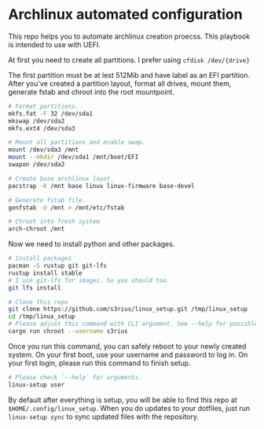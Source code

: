 # Archlinux automated configuration

This repo helps you to automate archlinux creation proecss.
This playbook is intended to use with UEFI.

At first you need to create all partitions.
I prefer using `cfdisk /dev/{drive}`

The first partition must be at lest 512Mib and have label as an EFI partition.
After you've created a partition layout, format all drives, mount them, generate fstab and chroot into the root mountpoint.

```bash
# Format partitions.
mkfs.fat -F 32 /dev/sda1
mkswap /dev/sda2
mkfs.ext4 /dev/sda3

# Mount all partitions and enable swap.
mount /dev/sda3 /mnt
mount --mkdir /dev/sda1 /mnt/boot/EFI
swapon /dev/sda2

# Create base archlinux layot
pacstrap -K /mnt base linux linux-firmware base-devel

# Generate fstab file.
genfstab -U /mnt > /mnt/etc/fstab

# Chroot into fresh system
arch-chroot /mnt
```

Now we need to install python and other packages. 

```bash
# Install packages
pacman -S rustup git git-lfs
rustup install stable
# I use git-lfs for images. So you should too.
git lfs install

# Clone this repo
git clone https://github.com/s3rius/linux_setup.git /tmp/linux_setup
cd /tmp/linux_setup
# Please adjust this command with CLI argument. See --help for possible config values.
cargo run chroot --username s3rius
```

Once you run this command, you can safely reboot to your newly created system. On your first boot,
use your username and password to log in. On your first login, please run this command to finish setup.

```bash
# Please check `--help` for arguments.
linux-setup user
```

By default after everything is setup, you will be able to find this repo at `$HOME/.config/linux_setup`.
When you do updates to your dotfiles, just run `linux-setup sync` to sync updated files with the repository.
